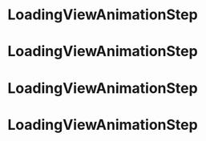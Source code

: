# LoadingViewAnimationStep
# LoadingViewAnimationStep
# LoadingViewAnimationStep
# LoadingViewAnimationStep
